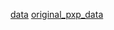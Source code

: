 [data](https://pan.baidu.com/s/1i11gjKfA_yudGcjETMFARw?pwd=8jpj)
[original_pxp_data](https://pan.baidu.com/s/1ycVwn_mJGwOepKf41BK_Dw?pwd=piqk)
